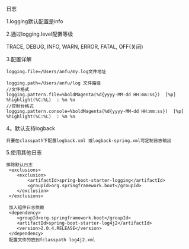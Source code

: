 日志

  1.logging默认配置是info
  
  2.通过logging.level配置等级
  
   TRACE, DEBUG, INFO, WARN, ERROR, FATAL, OFF(关闭)
  
  3.配置详解
  
    logging.file=/Users/anfu/my.log文件地址
    
    logging.path=/Users/anfu/log 文件路径
    //文件格式
    logging.pattern.file=%boldMagenta(%d{yyyy-MM-dd HH:mm:ss})  [%p]  %highlight(%C:%L)  : %m %n
    //控制台格式
    logging.pattern.console=%boldMagenta(%d{yyyy-MM-dd HH:mm:ss})  [%p]  %highlight(%C:%L)  : %m %n
  
  4。默认支持logback
  
    只要在classpath下配置logback.xml 或logback-spring.xml可定制日志输出
  
  5.使用其他日志
    
    排除默认日志
     <exclusions>
        <exclusion>
            <artifactId>spring-boot-starter-logging</artifactId>
            <groupId>org.springframework.boot</groupId>
        </exclusion>
     </exclusions>
     
     加入组件日志依赖
     <dependency>
        <groupId>org.springframework.boot</groupId>
        <artifactId>spring-boot-starter-log4j2</artifactId>
        <version>2.0.4.RELEASE</version>
     </dependency>
     配置文件的放到fclasspath log4j2.xml
      